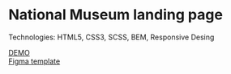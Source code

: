 # National Museum landing page
Technologies: HTML5, CSS3, SCSS, BEM, Responsive Desing

[DEMO](https://vladkorobka.github.io/layout_museum/)<br>
[Figma template](https://www.figma.com/file/cRBCqE06cDrY3s4jX7h3iY)<br>
